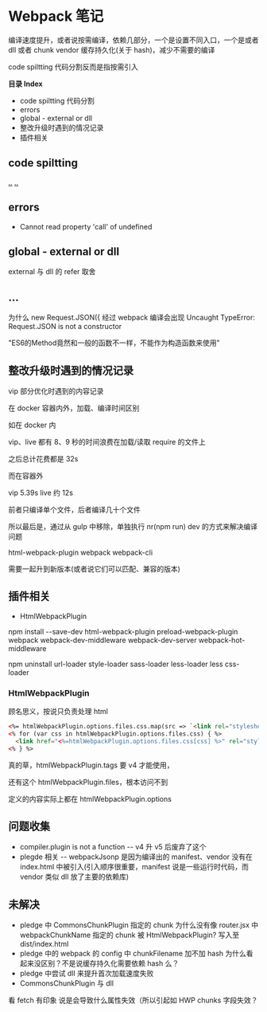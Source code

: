 # Webpack 笔记


编译速度提升，或者说按需编译，依赖几部分，一个是设置不同入口，一个是或者 dll 或者 chunk vendor 缓存持久化(关于 hash)，减少不需要的编译

code spiltting 代码分割反而是指按需引入


**目录 Index**

* code spiltting 代码分割
* errors
* global - external or dll
* 整改升级时遇到的情况记录
* 插件相关


## code spiltting

[..](https://webpack.docschina.org/guides/code-splitting/)
[..](https://zhuanlan.zhihu.com/p/26710831)


## errors

* Cannot read property 'call' of undefined


## global - external or dll

external 与 dll 的 refer 取舍


## ...

为什么  new Request.JSON({ 经过 webpack 编译会出现 Uncaught TypeError: Request.JSON is not a constructor

"ES6的Method竟然和一般的函数不一样，不能作为构造函数来使用"


## 整改升级时遇到的情况记录

vip 部分优化时遇到的内容记录

在 docker 容器内外，加载、编译时间区别

如在 docker 内

vip、live 都有 8、9 秒的时间浪费在加载/读取 require 的文件上

之后总计花费都是 32s

而在容器外

vip 5.39s live 约 12s

前者只编译单个文件，后者编译几十个文件


所以最后是，通过从 gulp 中移除，单独执行 nr(npm run) dev 的方式来解决编译问题

html-webpack-plugin
webpack
webpack-cli

需要一起升到新版本(或者说它们可以匹配、兼容的版本)


## 插件相关

* HtmlWebpackPlugin

npm install --save-dev html-webpack-plugin preload-webpack-plugin webpack webpack-dev-middleware webpack-dev-server webpack-hot-middleware


npm uninstall url-loader style-loader sass-loader less-loader less css-loader

### HtmlWebpackPlugin

顾名思义，按说只负责处理 html

```html
<%= htmlWebpackPlugin.options.files.css.map(src => `<link rel="stylesheet" href="${src}">`).join("\r\n ") %>
<% for (var css in htmlWebpackPlugin.options.files.css) { %>
  <link href="<%=htmlWebpackPlugin.options.files.css[css] %>" rel="stylesheet">
<% } %>
```


真的草，htmlWebpackPlugin.tags 要 v4 才能使用，

还有这个 htmlWebpackPlugin.files，根本访问不到

定义的内容实际上都在 htmlWebpackPlugin.options





## 问题收集



* compiler.plugin is not a function -- v4 升 v5 后废弃了这个
* plegde 相关 -- webpackJsonp 是因为编译出的 manifest、vendor 没有在 index.html 中被引入(引入顺序很重要，manifest 说是一些运行时代码，而 vendor 类似 dll 放了主要的依赖库)





## 未解决

* pledge 中 CommonsChunkPlugin 指定的 chunk 为什么没有像 router.jsx 中 webpackChunkName 指定的 chunk 被 HtmlWebpackPlugin? 写入至 dist/index.html
* pledge 中的 webpack 的 config 中 chunkFilename 加不加 hash 为什么看起来没区别？不是说缓存持久化需要依赖 hash 么？
* pledge 中尝试 dll 来提升首次加载速度失败
* CommonsChunkPlugin 与 dll





看 fetch 有印象 说是会导致什么属性失效（所以引起如 HWP chunks 字段失效？








